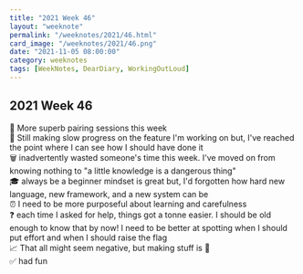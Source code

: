 ```yaml
---
title: "2021 Week 46"
layout: "weeknote"
permalink: "/weeknotes/2021/46.html"
card_image: "/weeknotes/2021/46.png"
date: "2021-11-05 08:00:00"
category: weeknotes
tags: [WeekNotes, DearDiary, WorkingOutLoud]
---
```


## 2021 Week 46

🍐 More superb pairing sessions this week <br/>
🦥 Still making slow progress on the feature I'm working on but, I've reached the point where I can see how I should have done it<br/>
🗑 inadvertently wasted someone's time this week. I've moved on from knowing nothing to "a little knowledge is a dangerous thing"<br/>
🎓 always be a beginner mindset is great but, I'd forgotten how hard new language, new framework, and a new system can be<br/>
⏰ I need to be more purposeful about learning and carefulness <br/>
❓ each time I asked for help, things got a tonne easier. I should be old enough to know that by now! I need to be better at spotting when I should put effort and when I should raise the flag <br/>
📈 That all might seem negative, but making stuff is 💯 <br/>
✅ had fun <br/>
